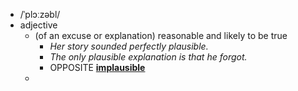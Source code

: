 - /ˈplɔːzəbl/
- adjective
	- (of an excuse or explanation) reasonable and likely to be true
		- *Her story sounded perfectly plausible.*
		- *The only plausible explanation is that he forgot.*
		- OPPOSITE [**implausible**](https://www.oxfordlearnersdictionaries.com/definition/english/implausible)
	-